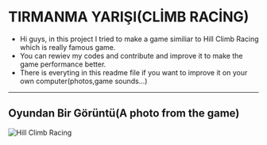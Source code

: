   # **TIRMANMA YARIŞI(CLİMB RACİNG)**

- Hi guys, in this project I tried to make a game similiar to Hill Climb Racing which is really famous game.
- You can rewiev my codes and contribute and improve it to make the game performance better.
- There is everyting in this readme file  if you want to improve it on your own computer(photos,game sounds...) 

__________________________

## Oyundan Bir Görüntü(A photo from the game) 
 
 ![Hill Climb Racing](https://i.hizliresim.com/6sxfk4u.png)
